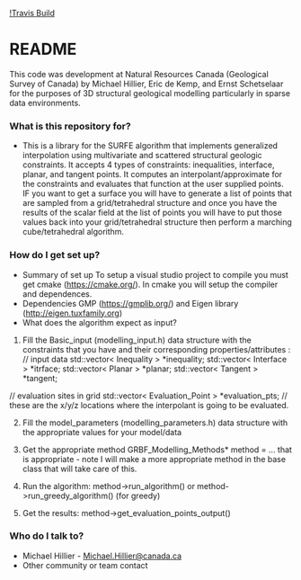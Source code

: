 [!Travis Build](https://travis-ci.org/lachlangrose/surfe.svg?branch=master)
# README #

This code was development at Natural Resources Canada (Geological Survey of Canada) by Michael Hillier, Eric de Kemp, and Ernst Schetselaar for the purposes of 3D structural geological modelling particularly in sparse data environments.  

### What is this repository for? ###

* This is a library for the SURFE algorithm that implements generalized interpolation using multivariate and scattered structural geologic constraints. It accepts 4 types of constraints: inequalities, interface, planar, and tangent points. It computes an interpolant/approximate for the constraints and evaluates that function at the user supplied points. IF you want to get a surface you will have to generate a list of points that are sampled from a grid/tetrahedral structure and once you have the results of the scalar field at the list of points you will have to put those values back into your grid/tetrahedral structure then perform a marching cube/tetrahedral algorithm.  

### How do I get set up? ###

* Summary of set up
To setup a visual studio project to compile you must get cmake (https://cmake.org/). In cmake you will setup the compiler and dependences.
* Dependencies
GMP (https://gmplib.org/) and Eigen library (http://eigen.tuxfamily.org)
* What does the algorithm expect as input?
1) Fill the Basic_input (modelling_input.h) data structure with the constraints that you have and their corresponding properties/attributes : 
// input data 
std::vector< Inequality > *inequality;
std::vector< Interface > *itrface;
std::vector< Planar > *planar;
std::vector< Tangent > *tangent;

// evaluation sites in grid
std::vector< Evaluation_Point > *evaluation_pts; // these are the x/y/z locations where the interpolant is going to be evaluated.

2) Fill the model_parameters (modelling_parameters.h) data structure with the appropriate values for your model/data

3) Get the appropriate method
GRBF_Modelling_Methods* method = ... that is appropriate - note I will make a more appropriate method in the base class that will take care of this. 

4) Run the algorithm:  method->run_algorithm() or method->run_greedy_algorithm() (for greedy)

5) Get the results: method->get_evaluation_points_output()

### Who do I talk to? ###

* Michael Hillier - Michael.Hillier@canada.ca
* Other community or team contact
